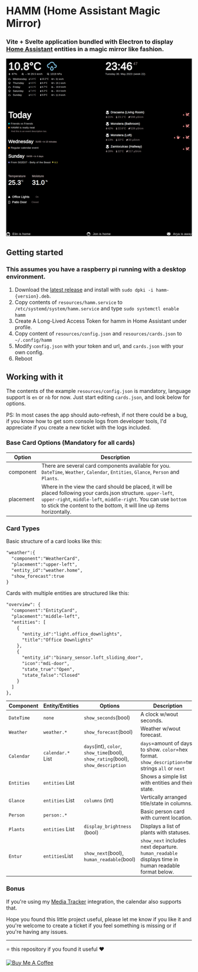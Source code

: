 # HAMM (Home Assistant Magic Mirror)

### Vite + Svelte application bundled with Electron to display [Home Assistant](https://home-assistant.io) entities in a magic mirror like fashion.

![image.png](./resources/hamm_preview.png)

## Getting started
### This assumes you have a raspberry pi running with a desktop environment.
1. Download the [latest release](https://github.com/jonkristian/hamm/releases/latest) and install with `sudo dpki -i hamm-{version}.deb`.
2. Copy contents of `resources/hamm.service` to `/etc/systemd/system/hamm.service` and type `sudo systemctl enable hamm`
3. Create A Long-Lived Access Token for hamm in Home Assistant under profile.
4. Copy content of `resources/config.json` and `resources/cards.json` to `~/.config/hamm`
5. Modify `config.json` with your token and url, and `cards.json` with your own config.
6. Reboot

## Working with it
The contents of the example `resources/config.json` is mandatory, language support is `en` or `nb` for now. Just start editing `cards.json`, and look below for options. 

PS: In most cases the app should auto-refresh, if not there could be a bug, if you know how to get som console logs from developer tools, I'd appreciate if you create a new ticket with the logs included.

### Base Card Options (Mandatory for all  cards)
| Option    |  Description |
| -         |- |
| component | There are several card components available for you. `DateTime`, `Weather`, `Calendar`, `Entities`, `Glance`, `Person` and `Plants`.
| placement |  Where in the view the card should be placed, it will be placed following your cards.json structure. `upper-left`, `upper-right`, `middle-left`, `middle-right`. You can use `bottom` to stick the content to the bottom, it will line up items horizontally.

### Card Types
Basic structure of a card looks like this:
```
"weather":{
  "component":"WeatherCard",
  "placement":"upper-left",
  "entity_id":"weather.home",
  "show_forecast":true
}
```
Cards with multiple entities are structured like this:
```
"overview": {
  "component":"EntityCard",
  "placement":"middle-left",
  "entities": [
    {
      "entity_id":"light.office_downlights",
      "title":"Office Downlights"
    },
    {
      "entity_id":"binary_sensor.loft_sliding_door",
      "icon":"mdi-door",
      "state_true":"Open",
      "state_false":"Closed"
    }
  ]
},
```

| Component   | Entity/Entities          | Options                           | Description
| -           |-                  |-                                           | -
| `DateTime`  | `none`            | `show_seconds`(bool)                       | A clock w/wout seconds.
| `Weather`   | `weather.*`       | `show_forecast`(bool)                      | Weather w/wout forecast.
| `Calendar`  | `calendar.*` List | `days`(int), `color`, `show_time`(bool), `show_rating`(bool), `show_description`   | `days`=amount of days to show. `color`=hex format. `show_description`=two strings `all` or `next`
| `Entities`  | `entities` List   |                                            | Shows a simple list with entities and their state.
| `Glance`    | `entities` List   | `columns` (int)                            | Vertically arranged title/state in columns.
| `Person`    | `person:.*`       |                                            | Basic person card with current location.
| `Plants`    | `entities` List   | `display_brightness` (bool)                | Displays a list of plants with statuses.
| `Entur`     | `entities`List    | `show_next`(bool), `human_readable`(bool)  | `show_next` includes next departure. `human_readable` displays time in human readable format below.

### Bonus
If you're using my [Media Tracker](https://github.com/jonkristian/mediatracker-ha) integration, the calendar also supports that.


Hope you found this little project useful, please let me know if you like it and you're welcome to create a ticket if you feel something is missing or if you're having any issues.

***
⭐️ this repository if you found it useful ❤️

<a href="https://www.buymeacoffee.com/jonkristian" target="_blank"><img src="https://bmc-cdn.nyc3.digitaloceanspaces.com/BMC-button-images/custom_images/white_img.png" alt="Buy Me A Coffee" style="height: auto !important;width: auto !important;" ></a>

